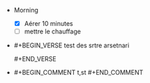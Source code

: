 - Morning
  * [x] Aérer 10 minutes
  * [ ] mettre le chauffage
- #+BEGIN_VERSE
  test des
  srtre
  arsetnari
  
  #+END_VERSE
- #+BEGIN_COMMENT
  t,st
  #+END_COMMENT